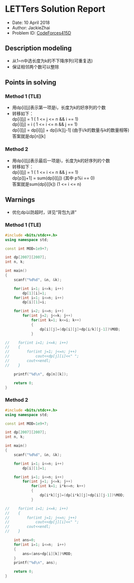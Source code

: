 # LETTers Solution Report

- Date: 10 April 2018
- Author: JackieZhai
- Problem ID: [CodeForces415D](http://codeforces.com/problemset/problem/415/D)

## Description modeling

- 从1~n中选长度为k的不下降序列(可重复选)
- 保证相邻两个数可以整除

## Points in solving

### Method 1 (TLE)
- 用dp[i][j]表示第一项是i，长度为k的好序列的个数
- 转移如下：<br>
dp[i][j] = 1 ( 1 <= j <= n && i == 1)<br>
dp[i][j] = i ( 1 <= i <= n && j == 1)<br>
dp[i][j] = dp[i][j] + dp[i/k][j-1] (由于i/k的数量与k的数量相等)<br>
答案就是dp[n][k]

### Method 2
- 用dp[i][j]表示最后一项是i，长度为k的好序列的个数
- 转移如下：<br>
dp[i][j] = 1 ( 1 <= i <= n && j == 1)<br>
dp[p][j+1] = sum(dp[i][j]) (其中 p%i == 0)<br>
答案就是sum(dp[i][k]) (1 <= i <= n)


## Warnings

- 优化dp以防超时，详见“背包九讲”

### Method 1 (TLE)
```c++
#include <bits/stdc++.h>
using namespace std;

const int MOD=1e9+7;

int dp[2007][2007];
int n, k;

int main()
{
    scanf("%d%d", &n, &k);

    for(int i=1; i<=k; i++)
        dp[1][i]=1;
    for(int i=1; i<=n; i++)
        dp[i][1]=i;

    for(int i=2; i<=n; i++)
        for(int j=2; j<=k; j++)
            for(int k=1; k<=i; k++)
            {
                dp[i][j]=(dp[i][j]+dp[i/k][j-1])%MOD;
            }

//    for(int i=1; i<=k; i++)
//    {
//        for(int j=1; j<=n; j++)
//            cout<<dp[j][i]<<" ";
//        cout<<endl;
//    }

    printf("%d\n", dp[n][k]);

    return 0;
}
```

### Method 2
```c++
#include <bits/stdc++.h>
using namespace std;

const int MOD=1e9+7;

int dp[2007][2007];
int n, k;

int main()
{
    scanf("%d%d", &n, &k);

    for(int i=1; i<=n; i++)
        dp[i][1]=1;

    for(int i=1; i<=n; i++)
        for(int j=1; j<=k; j++)
            for(int k=1; i*k<=n; k++)
            {
                dp[i*k][j]=(dp[i*k][j]+dp[i][j-1])%MOD;
            }

//    for(int i=1; i<=k; i++)
//    {
//        for(int j=1; j<=n; j++)
//            cout<<dp[j][i]<<" ";
//        cout<<endl;
//    }

    int ans=0;
    for(int i=1; i<=n;  i++)
    {
        ans=(ans+dp[i][k])%MOD;
    }
    printf("%d\n", ans);

    return 0;
}
```